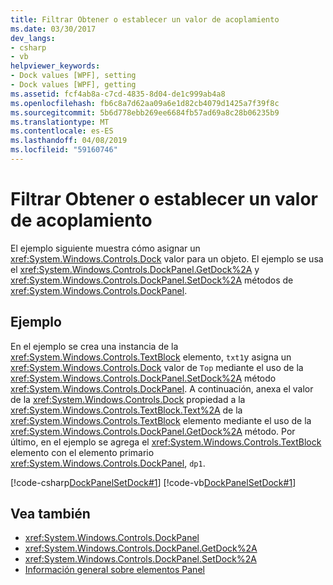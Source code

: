 ```yaml
---
title: Filtrar Obtener o establecer un valor de acoplamiento
ms.date: 03/30/2017
dev_langs:
- csharp
- vb
helpviewer_keywords:
- Dock values [WPF], setting
- Dock values [WPF], getting
ms.assetid: fcf4ab8a-c7cd-4835-8d04-de1c999ab4a8
ms.openlocfilehash: fb6c8a7d62aa09a6e1d82cb4079d1425a7f39f8c
ms.sourcegitcommit: 5b6d778ebb269ee6684fb57ad69a8c28b06235b9
ms.translationtype: MT
ms.contentlocale: es-ES
ms.lasthandoff: 04/08/2019
ms.locfileid: "59160746"
---
```

# <a name="how-to-get-or-set-a-dock-value"></a>Filtrar Obtener o establecer un valor de acoplamiento
El ejemplo siguiente muestra cómo asignar un <xref:System.Windows.Controls.Dock> valor para un objeto. El ejemplo se usa el <xref:System.Windows.Controls.DockPanel.GetDock%2A> y <xref:System.Windows.Controls.DockPanel.SetDock%2A> métodos de <xref:System.Windows.Controls.DockPanel>.  
  
## <a name="example"></a>Ejemplo  
 En el ejemplo se crea una instancia de la <xref:System.Windows.Controls.TextBlock> elemento, `txt1`y asigna un <xref:System.Windows.Controls.Dock> valor de `Top` mediante el uso de la <xref:System.Windows.Controls.DockPanel.SetDock%2A> método <xref:System.Windows.Controls.DockPanel>. A continuación, anexa el valor de la <xref:System.Windows.Controls.Dock> propiedad a la <xref:System.Windows.Controls.TextBlock.Text%2A> de la <xref:System.Windows.Controls.TextBlock> elemento mediante el uso de la <xref:System.Windows.Controls.DockPanel.GetDock%2A> método. Por último, en el ejemplo se agrega el <xref:System.Windows.Controls.TextBlock> elemento con el elemento primario <xref:System.Windows.Controls.DockPanel>, `dp1`.  
  
 [!code-csharp[DockPanelSetDock#1](~/samples/snippets/csharp/VS_Snippets_Wpf/DockPanelSetDock/CSharp/DockPanel_SetDock.cs#1)]
 [!code-vb[DockPanelSetDock#1](~/samples/snippets/visualbasic/VS_Snippets_Wpf/DockPanelSetDock/VisualBasic/DockPanel_SetDock.vb#1)]  
  
## <a name="see-also"></a>Vea también

- <xref:System.Windows.Controls.DockPanel>
- <xref:System.Windows.Controls.DockPanel.GetDock%2A>
- <xref:System.Windows.Controls.DockPanel.SetDock%2A>
- [Información general sobre elementos Panel](panels-overview.md)
